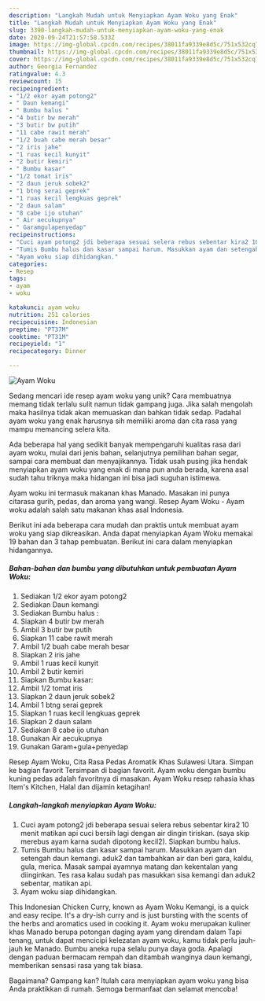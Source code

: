 ```yaml
---
description: "Langkah Mudah untuk Menyiapkan Ayam Woku yang Enak"
title: "Langkah Mudah untuk Menyiapkan Ayam Woku yang Enak"
slug: 3390-langkah-mudah-untuk-menyiapkan-ayam-woku-yang-enak
date: 2020-09-24T21:57:58.533Z
image: https://img-global.cpcdn.com/recipes/38011fa9339e8d5c/751x532cq70/ayam-woku-foto-resep-utama.jpg
thumbnail: https://img-global.cpcdn.com/recipes/38011fa9339e8d5c/751x532cq70/ayam-woku-foto-resep-utama.jpg
cover: https://img-global.cpcdn.com/recipes/38011fa9339e8d5c/751x532cq70/ayam-woku-foto-resep-utama.jpg
author: Georgia Fernandez
ratingvalue: 4.3
reviewcount: 15
recipeingredient:
- "1/2 ekor ayam potong2"
- " Daun kemangi"
- " Bumbu halus "
- "4 butir bw merah"
- "3 butir bw putih"
- "11 cabe rawit merah"
- "1/2 buah cabe merah besar"
- "2 iris jahe"
- "1 ruas kecil kunyit"
- "2 butir kemiri"
- " Bumbu kasar"
- "1/2 tomat iris"
- "2 daun jeruk sobek2"
- "1 btng serai geprek"
- "1 ruas kecil lengkuas geprek"
- "2 daun salam"
- "8 cabe ijo utuhan"
- " Air aecukupnya"
- " Garamgulapenyedap"
recipeinstructions:
- "Cuci ayam potong2 jdi beberapa sesuai selera rebus sebentar kira2 10 menit matikan api cuci bersih lagi dengan air dingin tiriskan. (saya skip merebus ayam karna sudah dipotong kecil2). Siapkan bumbu halus."
- "Tumis Bumbu halus dan kasar sampai harum. Masukkan ayam dan setengah daun kemangi. aduk2 dan tambahkan air dan beri gara, kaldu, gula, merica. Masak sampai ayamnya matang dan kekentalan yang diinginkan. Tes rasa kalau sudah pas masukkan sisa kemangi dan aduk2 sebentar, matikan api."
- "Ayam woku siap dihidangkan."
categories:
- Resep
tags:
- ayam
- woku

katakunci: ayam woku 
nutrition: 251 calories
recipecuisine: Indonesian
preptime: "PT37M"
cooktime: "PT31M"
recipeyield: "1"
recipecategory: Dinner

---
```



![Ayam Woku](https://img-global.cpcdn.com/recipes/38011fa9339e8d5c/751x532cq70/ayam-woku-foto-resep-utama.jpg)

Sedang mencari ide resep ayam woku yang unik? Cara membuatnya memang tidak terlalu sulit namun tidak gampang juga. Jika salah mengolah maka hasilnya tidak akan memuaskan dan bahkan tidak sedap. Padahal ayam woku yang enak harusnya sih memiliki aroma dan cita rasa yang mampu memancing selera kita.

Ada beberapa hal yang sedikit banyak mempengaruhi kualitas rasa dari ayam woku, mulai dari jenis bahan, selanjutnya pemilihan bahan segar, sampai cara membuat dan menyajikannya. Tidak usah pusing jika hendak menyiapkan ayam woku yang enak di mana pun anda berada, karena asal sudah tahu triknya maka hidangan ini bisa jadi suguhan istimewa.

Ayam woku ini termasuk makanan khas Manado. Masakan ini punya citarasa gurih, pedas, dan aroma yang wangi. Resep Ayam Woku - Ayam woku adalah salah satu makanan khas asal Indonesia.


Berikut ini ada beberapa cara mudah dan praktis untuk membuat ayam woku yang siap dikreasikan. Anda dapat menyiapkan Ayam Woku memakai 19 bahan dan 3 tahap pembuatan. Berikut ini cara dalam menyiapkan hidangannya.

<!--inarticleads1-->

##### Bahan-bahan dan bumbu yang dibutuhkan untuk pembuatan Ayam Woku:

1. Sediakan 1/2 ekor ayam potong2
1. Sediakan  Daun kemangi
1. Sediakan  Bumbu halus :
1. Siapkan 4 butir bw merah
1. Ambil 3 butir bw putih
1. Siapkan 11 cabe rawit merah
1. Ambil 1/2 buah cabe merah besar
1. Siapkan 2 iris jahe
1. Ambil 1 ruas kecil kunyit
1. Ambil 2 butir kemiri
1. Siapkan  Bumbu kasar:
1. Ambil 1/2 tomat iris
1. Siapkan 2 daun jeruk sobek2
1. Ambil 1 btng serai geprek
1. Siapkan 1 ruas kecil lengkuas geprek
1. Siapkan 2 daun salam
1. Sediakan 8 cabe ijo utuhan
1. Gunakan  Air aecukupnya
1. Gunakan  Garam+gula+penyedap


Resep Ayam Woku, Cita Rasa Pedas Aromatik Khas Sulawesi Utara. Simpan ke bagian favorit Tersimpan di bagian favorit. Ayam woku dengan bumbu kuning pedas adalah favoritnya di masakan. Ayam Woku resep rahasia khas Item&#39;s Kitchen, Halal dan dijamin ketagihan! 

<!--inarticleads2-->

##### Langkah-langkah menyiapkan Ayam Woku:

1. Cuci ayam potong2 jdi beberapa sesuai selera rebus sebentar kira2 10 menit matikan api cuci bersih lagi dengan air dingin tiriskan. (saya skip merebus ayam karna sudah dipotong kecil2). Siapkan bumbu halus.
1. Tumis Bumbu halus dan kasar sampai harum. Masukkan ayam dan setengah daun kemangi. aduk2 dan tambahkan air dan beri gara, kaldu, gula, merica. Masak sampai ayamnya matang dan kekentalan yang diinginkan. Tes rasa kalau sudah pas masukkan sisa kemangi dan aduk2 sebentar, matikan api.
1. Ayam woku siap dihidangkan.


This Indonesian Chicken Curry, known as Ayam Woku Kemangi, is a quick and easy recipe. It&#39;s a dry-ish curry and is just bursting with the scents of the herbs and aromatics used in cooking it. Ayam woku merupakan kuliner khas Manado berupa potongan daging ayam yang direndam dalam Tapi tenang, untuk dapat mencicipi kelezatan ayam woku, kamu tidak perlu jauh-jauh ke Manado. Bumbu aneka rupa selalu punya daya goda. Apalagi dengan paduan bermacam rempah dan ditambah wanginya daun kemangi, memberikan sensasi rasa yang tak biasa. 

Bagaimana? Gampang kan? Itulah cara menyiapkan ayam woku yang bisa Anda praktikkan di rumah. Semoga bermanfaat dan selamat mencoba!
